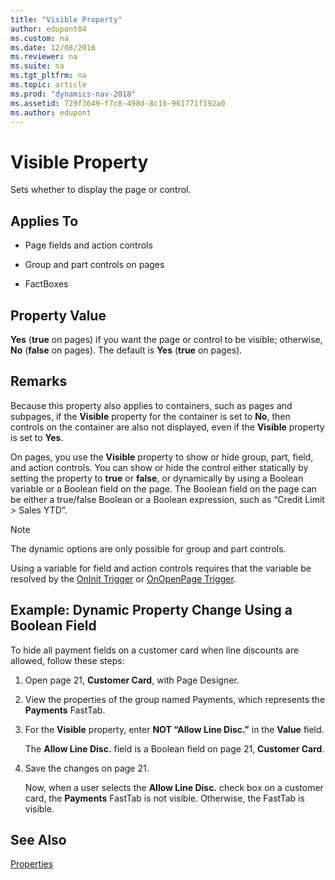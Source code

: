 ```yaml
---
title: "Visible Property"
author: edupont04
ms.custom: na
ms.date: 12/08/2016
ms.reviewer: na
ms.suite: na
ms.tgt_pltfrm: na
ms.topic: article
ms.prod: "dynamics-nav-2018"
ms.assetid: 729f3649-f7c8-498d-8c16-961771f192a0
ms.author: edupont
---
```

# Visible Property
Sets whether to display the page or control.  

## Applies To  

-   Page fields and action controls

-   Group and part controls on pages  

-   FactBoxes  

## Property Value  
 **Yes** \(**true** on pages\) if you want the page or control to be visible; otherwise, **No** \(**false** on pages\). The default is **Yes** \(**true** on pages\).  

## Remarks  
 Because this property also applies to containers, such as pages and subpages, if the **Visible** property for the container is set to **No**, then controls on the container are also not displayed, even if the **Visible** property is set to **Yes**.  

 On pages, you use the **Visible** property to show or hide group, part, field, and action controls. You can show or hide the control either statically by setting the property to **true** or **false**, or dynamically by using a Boolean variable or a Boolean field on the page. The Boolean field on the page can be either a true/false Boolean or a Boolean expression, such as “Credit Limit > Sales YTD”.  

> [!NOTE]  
>  The dynamic options are only possible for group and part controls.  

 Using a variable for field and action controls requires that the variable be resolved by the [OnInit Trigger](OnInit-Trigger.md) or [OnOpenPage Trigger](OnOpenPage-Trigger.md).  

## Example: Dynamic Property Change Using a Boolean Field  
 To hide all payment fields on a customer card when line discounts are allowed, follow these steps:  

1. Open page 21, **Customer Card**, with Page Designer.  

2. View the properties of the group named Payments, which represents the **Payments** FastTab.  

3. For the **Visible** property, enter **NOT “Allow Line Disc.”** in the **Value** field.  

    The **Allow Line Disc.** field is a Boolean field on page 21, **Customer Card**.  

4. Save the changes on page 21.  

   Now, when a user selects the **Allow Line Disc.** check box on a customer card, the **Payments** FastTab is not visible. Otherwise, the FastTab is visible.  

## See Also  
 [Properties](Properties.md)
